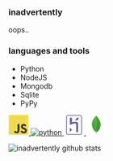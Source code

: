    ### inadvertently
   oops..

   ### languages and tools
 - Python <br /> 
 - NodeJS <br />
 - Mongodb <br />
 - Sqlite <br />
 - PyPy <br />
 
<p align="left"> <a href=""ss" target="_blank"> <img src="https://raw.githubusercontent.com/devicons/devicon/c5378d6c2510ffa0b3e4475af95618a8048d6cf1/icons/javascript/javascript-original.svg" alt="javascript" width="40" height="40"/> </a> <a  width="40" height="40"/> </a> <a href="https://www.python.org" target="_blank"> <img src="https://devicons.github.io/devicon/devicon.git/icons/python/python-original.svg" alt="python" width="40" height="40"/> 
<a href=""https://dashboard.heroku.com/apps" target="_blank"> <img src="https://raw.githubusercontent.com/devicons/devicon/ac557d6ff33ff370a5db99f97aeab35ea5c67fbd/icons/heroku/heroku-original.svg" alt="heroku" width="40" height="40"/> </a>
<a href=""https://www.mongodb.com/" target="_blank"> <img src="https://raw.githubusercontent.com/devicons/devicon/ac557d6ff33ff370a5db99f97aeab35ea5c67fbd/icons/mongodb/mongodb-original.svg" alt="mongodb" width="40" height="40"/> </a>
 
![inadvertently github stats](https://github-readme-stats.vercel.app/api?username=inadvertently&theme=midnight-purple&show_icons)
